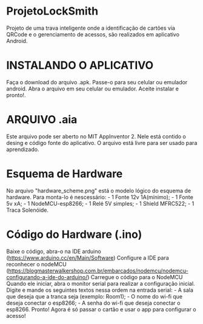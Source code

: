 # ProjetoLockSmith
Projeto de uma trava inteligente onde a identificação de cartões via QRCode e o gerenciamento de acessos, são realizados em aplicativo Android.

# INSTALANDO O APLICATIVO
  Faça o download do arquivo .apk.
  Passe-o para seu celular ou emulador android.
  Abra o arquivo em seu celular ou emulador.
  Aceite instalar e pronto!.

# ARQUIVO .aia
  Este arquivo pode ser aberto no MIT AppInventor 2.
  Nele está contido o desing e código fonte do aplicativo.
  O arquivo está livre para ser usado para aprendizado.
  
# Esquema de Hardware
  No arquivo "hardware_scheme.png" está o modelo lógico
  do esquema de hardware.
  Para monta-lo é nescessário:
      - 1 Fonte 12v 1A(mínimo);
      - 1 Fonte 5v xA;
      - 1 NodeMCU-esp8266;
      - 1 Relé 5V simples;
      - 1 Shield MFRC522;
      - 1 Traca Solenóide.
      
# Código do Hardware (.ino)
  Baixe o código, abra-o na IDE arduino (https://www.arduino.cc/en/Main/Software)
  Configure a IDE para reconhecer o nodeMCU 
  (https://blogmasterwalkershop.com.br/embarcados/nodemcu/nodemcu-configurando-a-ide-do-arduino/)
  Carregue o código para o NodeMCU
  Quando ele iniciar, abra o monitor serial para realizar a configuração inicial.
      Digite e mande os seguintes textos nessa ordem na entrada serial:
      - A sala que deseja que a tranca seja (exemplo: Room1);
      - O nome do wi-fi que deseja conectar o esp8266;
      - A senha do wi-fi que deseja conectar o esp8266.
  Pronto! Agora é só passar o cartão e usar o app para configurar o acesso!
  
  
